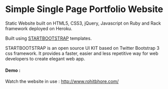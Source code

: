 # Simple Single Page Portfolio Website

Static Website built on HTML5, CSS3, jQuery, Javascript on Ruby and Rack framework deployed on Heroku.

Built using [STARTBOOTSTRAP](http://startbootstrap.com) templates.

STARTBOOTSTRAP is an open source UI KIT based on Twitter Bootstrap 3 css framework. It provides a faster, easier and less repetitive way for web developers to create elegant web app.

#### Demo :
Watch the website in use : http://www.rohitbhore.com/
